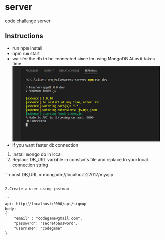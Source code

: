 # server
code challenge server

## Instructions
* run npm install
* npm run start
* wait for the db to be connected since Im using MongoDB Atlas it takes time
![alt text](https://github.com/jcd14313/server/blob/master/images/db.PNG) 
* if you want faster db connection 
1. Install mongo db in local
2. Replace DB_URL variable in constants file and replace to your local connection string

``
const DB_URL = mongodb://localhost:27017/myapp
```

2.Create a user using postman

``
api: http://localhost:9000/api/signup
body: 
{
    "email" : "codegame@gmail.com",
    "password": "secretpassword",
    "username": "codegame"
}
```


